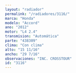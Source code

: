 ```yaml
---
layout: "radiador"
permalink: "/radiadores/3116/"
marca: "Honda"
modelo: "Accord"
ano: "2012"
motor: "L4 2.4"
transmision: "Automática"
parte: "438309"
clima: "Con clima"
alto: "15 11/16"
ancho: "29 7/16"
observaciones: "INC. CROSSTOUR"
id: "3116"
---
```


